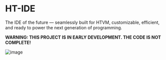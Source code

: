 # HT-IDE

The IDE of the future — seamlessly built for HTVM, customizable, efficient, and ready to power the next generation of programming.

**WARNING: THIS PROJECT IS IN EARLY DEVELOPMENT. THE CODE IS NOT COMPLETE!**

![image](https://github.com/user-attachments/assets/f34be824-dce8-4295-9918-d68ba83e2bc1)
